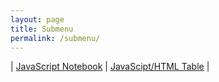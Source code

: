 ```yaml
---
layout: page
title: Submenu
permalink: /submenu/
---
```


| [JavaScript Notebook](https://raisinbran25.github.io/csp2/week5/2022/09/22/javascript.html) | [JavaScipt/HTML Table](https://raisinbran25.github.io/csp2/2022/09/25/table.html) |